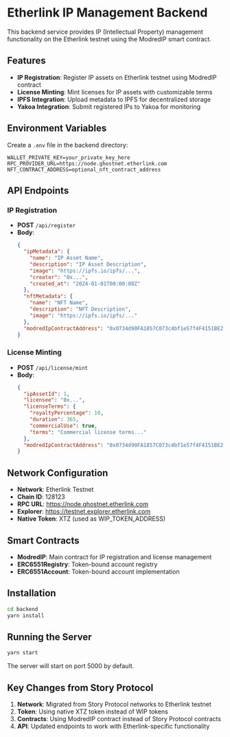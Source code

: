 # Etherlink IP Management Backend

This backend service provides IP (Intellectual Property) management functionality on the Etherlink testnet using the ModredIP smart contract.

## Features

- **IP Registration**: Register IP assets on Etherlink testnet using ModredIP contract
- **License Minting**: Mint licenses for IP assets with customizable terms
- **IPFS Integration**: Upload metadata to IPFS for decentralized storage
- **Yakoa Integration**: Submit registered IPs to Yakoa for monitoring

## Environment Variables

Create a `.env` file in the backend directory:

```env
WALLET_PRIVATE_KEY=your_private_key_here
RPC_PROVIDER_URL=https://node.ghostnet.etherlink.com
NFT_CONTRACT_ADDRESS=optional_nft_contract_address
```

## API Endpoints

### IP Registration
- **POST** `/api/register`
- **Body**:
  ```json
  {
    "ipMetadata": {
      "name": "IP Asset Name",
      "description": "IP Asset Description",
      "image": "https://ipfs.io/ipfs/...",
      "creator": "0x...",
      "created_at": "2024-01-01T00:00:00Z"
    },
    "nftMetadata": {
      "name": "NFT Name",
      "description": "NFT Description",
      "image": "https://ipfs.io/ipfs/..."
    },
    "modredIpContractAddress": "0x0734d90FA1857C073c4bf1e57f4F4151BE2e9f82"
  }
  ```

### License Minting
- **POST** `/api/license/mint`
- **Body**:
  ```json
  {
    "ipAssetId": 1,
    "licensee": "0x...",
    "licenseTerms": {
      "royaltyPercentage": 10,
      "duration": 365,
      "commercialUse": true,
      "terms": "Commercial license terms..."
    },
    "modredIpContractAddress": "0x0734d90FA1857C073c4bf1e57f4F4151BE2e9f82"
  }
  ```

## Network Configuration

- **Network**: Etherlink Testnet
- **Chain ID**: 128123
- **RPC URL**: https://node.ghostnet.etherlink.com
- **Explorer**: https://testnet.explorer.etherlink.com
- **Native Token**: XTZ (used as WIP_TOKEN_ADDRESS)

## Smart Contracts

- **ModredIP**: Main contract for IP registration and license management
- **ERC6551Registry**: Token-bound account registry
- **ERC6551Account**: Token-bound account implementation

## Installation

```bash
cd backend
yarn install
```

## Running the Server

```bash
yarn start
```

The server will start on port 5000 by default.

## Key Changes from Story Protocol

1. **Network**: Migrated from Story Protocol networks to Etherlink testnet
2. **Token**: Using native XTZ token instead of WIP tokens
3. **Contracts**: Using ModredIP contract instead of Story Protocol contracts
4. **API**: Updated endpoints to work with Etherlink-specific functionality 